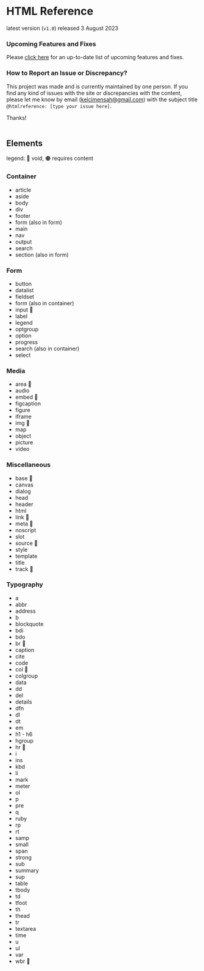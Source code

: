 # HTML Reference
latest version (`v1.0`) released 3 August 2023

### Upcoming Features and Fixes
Please [click here](https://kelcisayshello.notion.site/0667e2d701a54363a38e87b5dac46c18?v=6d7fffe0a2294eae829ef47d9113c5d9&pvs=4) for an up-to-date list of upcoming features and fixes.

### How to Report an Issue or Discrepancy?
This project was made and is currently maintained by one person. If you find any kind of issues with the site or discrepancies with the content, please let me know by email ([kelcimensah@gmail.com](mailto:kelcimensah@gmail.com)) with the subject title `@htmlreference: [type your issue here]`. 

Thanks!
<br><br>

## Elements
legend: 🔵 void, 🟠 requires content
### Container
* article
* aside
* body
* div
* footer
* form (also in form)
* main
* nav
* output
* search
* section (also in form)
### Form
* button
* datalist
* fieldset
* form (also in container)
* input 🔵
* label
* legend
* optgroup
* option
* progress
* search (also in container)
* select
### Media
* area 🔵
* audio
* embed 🔵
* figcaption
* figure
* iframe
* img 🔵
* map
* object
* picture
* video
### Miscellaneous
* base 🔵
* canvas
* dialog
* head
* header
* html
* link 🔵
* meta 🔵
* noscript
* slot
* source 🔵
* style
* template
* title
* track 🔵
### Typography
* a
* abbr
* address
* b
* blockquote
* bdi
* bdo
* br 🔵
* caption
* cite
* code
* col 🔵
* colgroup
* data
* dd
* del
* details
* dfn
* dl
* dt
* em
* h1 - h6
* hgroup
* hr 🔵
* i
* ins
* kbd
* li
* mark
* meter
* ol
* p
* pre
* q
* ruby
* rp
* rt
* samp
* small
* span
* strong
* sub
* summary
* sup
* table
* tbody
* td
* tfoot
* th
* thead
* tr
* textarea
* time
* u
* ul
* var
* wbr 🔵
